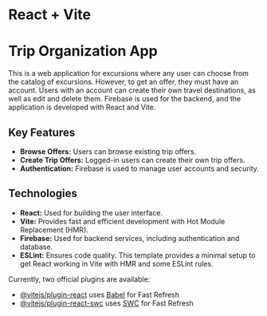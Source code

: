 # React + Vite
# Trip Organization App

This is a web application for excursions where any user can choose from the catalog of excursions. However, to get an offer, they must have an account. Users with an account can create their own travel destinations, as well as edit and delete them. Firebase is used for the backend, and the application is developed with React and Vite.

## Key Features

- **Browse Offers:** Users can browse existing trip offers.
- **Create Trip Offers:** Logged-in users can create their own trip offers.
- **Authentication:** Firebase is used to manage user accounts and security.

## Technologies

- **React:** Used for building the user interface.
- **Vite:** Provides fast and efficient development with Hot Module Replacement (HMR).
- **Firebase:** Used for backend services, including authentication and database.
- **ESLint:** Ensures code quality.
This template provides a minimal setup to get React working in Vite with HMR and some ESLint rules.

Currently, two official plugins are available:

- [@vitejs/plugin-react](https://github.com/vitejs/vite-plugin-react/blob/main/packages/plugin-react/README.md) uses [Babel](https://babeljs.io/) for Fast Refresh
- [@vitejs/plugin-react-swc](https://github.com/vitejs/vite-plugin-react-swc) uses [SWC](https://swc.rs/) for Fast Refresh
